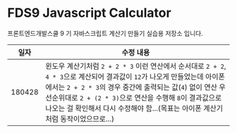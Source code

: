 # FDS9 Javascript Calculator

프론트엔드개발스쿨 9 기 자바스크립트 계산기 만들기 실습용 저장소 입니다.

| 일자 | 수정 내용 |
| --- | ---- |
| 180428 | 윈도우 계산기처럼 `2 + 2 * 3` 이런 연산에서 순서대로 `2 + 2`, `4 * 3`으로 계산되어 결과값이 `12`가 나오게 만들었는데 아이폰에서는 `2 + 2 * 3`의 경우 중간에 출력되는 값(`4`) 없이 연산 우선순위대로 `2 + (2 * 3)`으로 연산을 수행해 `8`이 결과값으로 나오는 걸 확인해서 다시 수정해야 함...(목표는 아이폰 계산기처럼 동작이었으므로...) |